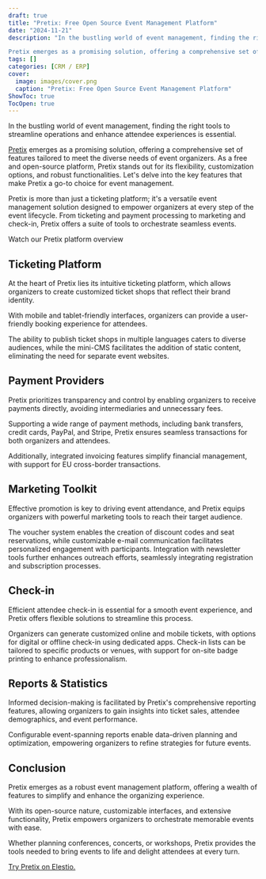 ```yaml
---
draft: true
title: "Pretix: Free Open Source Event Management Platform"
date: "2024-11-21"
description: "In the bustling world of event management, finding the right tools to streamline operations and enhance attendee experiences is essential.

Pretix emerges as a promising solution, offering a comprehensive set of features tailored to meet the diverse needs of event organizers. As a free and open-source platform, Pretix stands out"
tags: []
categories: [CRM / ERP]
cover:
  image: images/cover.png
  caption: "Pretix: Free Open Source Event Management Platform"
ShowToc: true
TocOpen: true
---
```



In the bustling world of event management, finding the right tools to streamline operations and enhance attendee experiences is essential. 

[Pretix](https://elest.io/open-source/pretix?ref=blog.elest.io) emerges as a promising solution, offering a comprehensive set of features tailored to meet the diverse needs of event organizers. As a free and open\-source platform, Pretix stands out for its flexibility, customization options, and robust functionalities. Let's delve into the key features that make Pretix a go\-to choice for event management. 

Pretix is more than just a ticketing platform; it's a versatile event management solution designed to empower organizers at every step of the event lifecycle. From ticketing and payment processing to marketing and check\-in, Pretix offers a suite of tools to orchestrate seamless events.



Watch our Pretix platform overview



## Ticketing Platform

At the heart of Pretix lies its intuitive ticketing platform, which allows organizers to create customized ticket shops that reflect their brand identity. 

With mobile and tablet\-friendly interfaces, organizers can provide a user\-friendly booking experience for attendees. 

The ability to publish ticket shops in multiple languages caters to diverse audiences, while the mini\-CMS facilitates the addition of static content, eliminating the need for separate event websites.

## Payment Providers

Pretix prioritizes transparency and control by enabling organizers to receive payments directly, avoiding intermediaries and unnecessary fees. 

Supporting a wide range of payment methods, including bank transfers, credit cards, PayPal, and Stripe, Pretix ensures seamless transactions for both organizers and attendees. 

Additionally, integrated invoicing features simplify financial management, with support for EU cross\-border transactions.

## Marketing Toolkit

Effective promotion is key to driving event attendance, and Pretix equips organizers with powerful marketing tools to reach their target audience. 

The voucher system enables the creation of discount codes and seat reservations, while customizable e\-mail communication facilitates personalized engagement with participants. Integration with newsletter tools further enhances outreach efforts, seamlessly integrating registration and subscription processes.

## Check\-in

Efficient attendee check\-in is essential for a smooth event experience, and Pretix offers flexible solutions to streamline this process. 

Organizers can generate customized online and mobile tickets, with options for digital or offline check\-in using dedicated apps. Check\-in lists can be tailored to specific products or venues, with support for on\-site badge printing to enhance professionalism.

## Reports \& Statistics

Informed decision\-making is facilitated by Pretix's comprehensive reporting features, allowing organizers to gain insights into ticket sales, attendee demographics, and event performance. 

Configurable event\-spanning reports enable data\-driven planning and optimization, empowering organizers to refine strategies for future events.

## Conclusion

Pretix emerges as a robust event management platform, offering a wealth of features to simplify and enhance the organizing experience. 

With its open\-source nature, customizable interfaces, and extensive functionality, Pretix empowers organizers to orchestrate memorable events with ease. 

Whether planning conferences, concerts, or workshops, Pretix provides the tools needed to bring events to life and delight attendees at every turn.

[Try Pretix on Elestio.](https://elest.io/open-source/pretix?ref=blog.elest.io)



